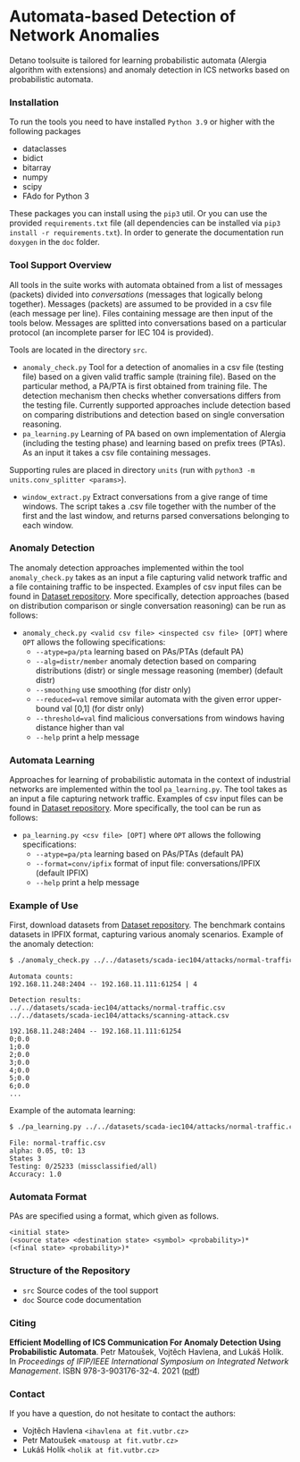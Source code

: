 # Automata-based Detection of Network Anomalies

Detano toolsuite is tailored for learning probabilistic automata (Alergia
algorithm with extensions) and anomaly detection in ICS networks based on
probabilistic automata.

### Installation

To run the tools you need to have installed `Python 3.9` or higher with the following packages
- dataclasses
- bidict
- bitarray
- numpy
- scipy
- FAdo for Python 3

These packages you can install using the `pip3` util. Or you can use the
provided `requirements.txt` file (all dependencies can be installed via `pip3
install -r requirements.txt`). In order to generate the documentation run
`doxygen` in the `doc` folder.

### Tool Support Overview

All tools in the suite works with automata obtained from a list of messages
(packets) divided into *conversations* (messages that logically belong
together). Messages (packets) are assumed to be provided in a csv file (each
message per line). Files containing message are then input of the tools below.
Messages are splitted into conversations based on a particular protocol (an
incomplete parser for IEC 104 is provided).


Tools are located in the directory `src`.
- `anomaly_check.py` Tool for a detection of anomalies in a csv file (testing
  file) based on a given valid traffic sample (training file). Based on the
  particular method, a PA/PTA is first obtained from training file. The
  detection mechanism then checks whether conversations differs from the testing
  file. Currently supported approaches include detection based on comparing
  distributions and detection based on single conversation reasoning.
- `pa_learning.py` Learning of PA based on own implementation of Alergia
  (including the testing phase) and learning based on prefix trees (PTAs). As an
  input it takes a csv file containing messages.

Supporting rules are placed in directory `units` (run with
`python3 -m units.conv_splitter <params>`).
- `window_extract.py` Extract conversations from a give range of time windows.
  The script takes a .csv file together with the number of the first and the last
  window, and returns parsed conversations belonging to each window.


### Anomaly Detection

The anomaly detection approaches implemented within the tool `anomaly_check.py`
takes as an input a file capturing valid network traffic and a file containing
traffic to be inspected. Examples of csv input files can be found in [Dataset
repository](https://github.com/matousp/datasets). More specifically, detection
approaches (based on distribution comparison or single conversation reasoning)
can be run as follows:

- `anomaly_check.py <valid csv file> <inspected csv file> [OPT]` where
  `OPT` allows the following specifications:
  * `--atype=pa/pta` learning based on PAs/PTAs (default PA)
  * `--alg=distr/member` anomaly detection based on comparing distributions
    (distr) or single message reasoning (member) (default distr)
  * `--smoothing` use smoothing (for distr only)
  * `--reduced=val` remove similar automata with the given error upper-bound val
    [0,1] (for distr only)
  * `--threshold=val` find malicious conversations from windows having distance higher than val
  * `--help` print a help message

### Automata Learning

Approaches for learning of probabilistic automata in the context of industrial
networks are implemented within the tool `pa_learning.py`. The tool takes as an
input a file capturing network traffic. Examples of csv input files can be found
in [Dataset repository](https://github.com/matousp/datasets). More specifically,
the tool can be run as follows:

- `pa_learning.py <csv file> [OPT]` where `OPT` allows the following specifications:
  * `--atype=pa/pta` learning based on PAs/PTAs (default PA)
  * `--format=conv/ipfix` format of input file: conversations/IPFIX (default IPFIX)
  * `--help` print a help message


### Example of Use

First, download datasets from [Dataset
repository](https://github.com/matousp/datasets). The benchmark contains
datasets in IPFIX format, capturing various anomaly scenarios. Example of the
anomaly detection:

```bash
$ ./anomaly_check.py ../../datasets/scada-iec104/attacks/normal-traffic.csv ../../datasets/scada-iec104/attacks/scanning-attack.csv --atype=pa --alg=distr --smoothing --format=ipfix
```
```
Automata counts:
192.168.11.248:2404 -- 192.168.11.111:61254 | 4

Detection results:
../../datasets/scada-iec104/attacks/normal-traffic.csv ../../datasets/scada-iec104/attacks/scanning-attack.csv

192.168.11.248:2404 -- 192.168.11.111:61254
0;0.0
1;0.0
2;0.0
3;0.0
4;0.0
5;0.0
6;0.0
...
```

Example of the automata learning:

```bash
$ ./pa_learning.py ../../datasets/scada-iec104/attacks/normal-traffic.csv --atype=pa --format=ipfix
```
```
File: normal-traffic.csv
alpha: 0.05, t0: 13
States 3
Testing: 0/25233 (missclassified/all)
Accuracy: 1.0
```


### Automata Format

PAs are specified using a format, which given as follows.
```
<initial state>
(<source state> <destination state> <symbol> <probability>)*
(<final state> <probability>)*
```

### Structure of the Repository

- `src` Source codes of the tool support
- `doc` Source code documentation

### Citing

**Efficient Modelling of ICS Communication For Anomaly Detection Using Probabilistic Automata**. Petr Matoušek, Vojtěch Havlena, and Lukáš Holík. In
*Proceedings of IFIP/IEEE International Symposium on Integrated Network
Management*. ISBN 978-3-903176-32-4. 2021
([pdf](http://dl.ifip.org/db/conf/im/im2021/210993.pdf))

### Contact

If you have a question, do not hesitate to contact the authors:
- Vojtěch Havlena `<ihavlena at fit.vutbr.cz>`
- Petr Matoušek `<matousp at fit.vutbr.cz>`
- Lukáš Holík `<holik at fit.vutbr.cz>`

